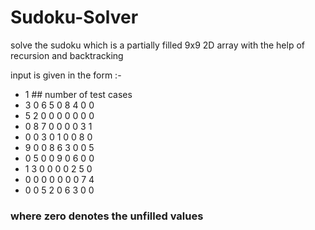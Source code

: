 # Sudoku-Solver
solve the sudoku which is a partially filled 9x9 2D array with the help of recursion and backtracking

input is given in the form :-
- 1           ## number of test cases 
- 3 0 6 5 0 8 4 0 0 
- 5 2 0 0 0 0 0 0 0
- 0 8 7 0 0 0 0 3 1 
- 0 0 3 0 1 0 0 8 0
- 9 0 0 8 6 3 0 0 5
- 0 5 0 0 9 0 6 0 0
- 1 3 0 0 0 0 2 5 0
- 0 0 0 0 0 0 0 7 4
- 0 0 5 2 0 6 3 0 0

### where zero denotes the unfilled values
